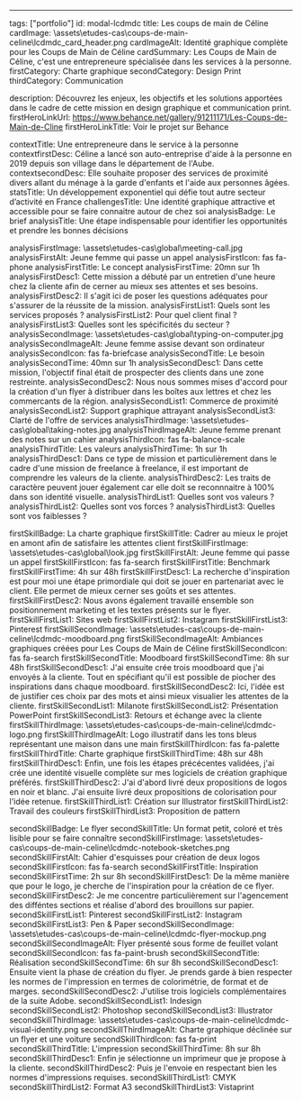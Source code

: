 ---

tags: ["portfolio"]
id: modal-lcdmdc
title: Les coups de main de Céline
cardImage: \assets\etudes-cas\coups-de-main-celine\lcdmdc_card_header.png
cardImageAlt: Identité graphique complète pour les Coups de Main de Céline
cardSummary: Les Coups de Main de Céline, c'est une entrepreneure spécialisée dans les services à la personne.
firstCategory: Charte graphique
secondCategory: Design Print
thirdCategory: Communication

description: Découvrez les enjeux, les objectifs et les solutions apportées dans le cadre de cette mission en design graphique et communication print.
firstHeroLinkUrl: https://www.behance.net/gallery/91211171/Les-Coups-de-Main-de-Cline
firstHeroLinkTitle: Voir le projet sur Behance

contextTitle: Une entrepreneure dans le service à la personne
contextfirstDesc: Céline a lancé son auto-entreprise d'aide à la personne en 2019 depuis son village dans le département de l'Aube.
contextsecondDesc: Elle souhaite proposer des services de proximité divers allant du ménage à la garde d'enfants et l'aide aux personnes âgées.
statsTitle: Un développement exponentiel qui défie tout autre secteur d’activité en France
challengesTitle: Une identité graphique attractive et accessible pour se faire connaitre autour de chez soi
analysisBadge: Le brief
analysisTitle: Une étape indispensable pour identifier les opportunités et prendre les bonnes décisions

analysisFirstImage: \assets\etudes-cas\global\meeting-call.jpg
analysisFirstAlt: Jeune femme qui passe un appel
analysisFirstIcon: fas fa-phone
analysisFirstTitle: Le concept
analysisFirstTime: 20mn sur 1h
analysisFirstDesc1: Cette mission a débuté par un entretien d'une heure chez la cliente afin de cerner au mieux ses attentes et ses besoins.
analysisFirstDesc2: Il s'agit ici de poser les questions adéquates pour s'assurer de la réussite de la mission.
analysisFirstList1: Quels sont les services proposés ?
analysisFirstList2: Pour quel client final ?
analysisFirstList3: Quelles sont les spécificités du secteur ?
analysisSecondImage: \assets\etudes-cas\global\typing-on-computer.jpg
analysisSecondImageAlt: Jeune femme assise devant son ordinateur
analysisSecondIcon: fas fa-briefcase
analysisSecondTitle: Le besoin
analysisSecondTime: 40mn sur 1h
analysisSecondDesc1: Dans cette mission, l'objectif final était de prospecter des clients dans une zone restreinte.
analysisSecondDesc2: Nous nous sommes mises d'accord pour la création d'un flyer à distribuer dans les boîtes aux lettres et chez les commercants de la région.
analysisSecondList1: Commerce de proximité
analysisSecondList2: Support graphique attrayant
analysisSecondList3: Clarté de l'offre de services
analysisThirdImage: \assets\etudes-cas\global\taking-notes.jpg
analysisThirdImageAlt: Jeune femme prenant des notes sur un cahier
analysisThirdIcon: fas fa-balance-scale
analysisThirdTitle: Les valeurs
analysisThirdTime: 1h sur 1h
analysisThirdDesc1: Dans ce type de mission et particulièrement dans le cadre d'une mission de freelance à freelance, il est important de comprendre les valeurs de la cliente.
analysisThirdDesc2: Les traits de caractère peuvent jouer également car elle doit se reconnnaitre à 100% dans son identité visuelle.
analysisThirdList1: Quelles sont vos valeurs ?
analysisThirdList2: Quelles sont vos forces ?
analysisThirdList3: Quelles sont vos faiblesses ?

firstSkillBadge: La charte graphique
firstSkillTitle: Cadrer au mieux le projet en amont afin de satisfaire les attentes client
firstSkillFirstImage: \assets\etudes-cas\global\look.jpg
firstSkillFirstAlt: Jeune femme qui passe un appel
firstSkillFirstIcon: fas fa-search
firstSkillFirstTitle: Benchmark
firstSkillFirstTime: 4h sur 48h
firstSkillFirstDesc1: La recherche d'inspiration est pour moi une étape primordiale qui doit se jouer en partenariat avec le client. Elle permet de mieux cerner ses goûts et ses attentes.
firstSkillFirstDesc2: Nous avons également travaillé ensemble son positionnement marketing et les textes présents sur le flyer.
firstSkillFirstList1: Sites web
firstSkillFirstList2: Instagram
firstSkillFirstList3: Pinterest
firstSkillSecondImage: \assets\etudes-cas\coups-de-main-celine\lcdmdc-moodboard.png
firstSkillSecondImageAlt: Ambiances graphiques créées pour Les Coups de Main de Céline
firstSkillSecondIcon: fas fa-search
firstSkillSecondTitle: Moodboard
firstSkillSecondTime: 8h sur 48h
firstSkillSecondDesc1: J'ai ensuite crée trois moodboard que j'ai envoyés à la cliente. Tout en spécifiant qu'il est possible de piocher des inspirations dans chaque moodboard.
firstSkillSecondDesc2: Ici, l'idée est de justifier ces choix par des mots et ainsi mieux visualier les attentes de la cliente.
firstSkillSecondList1: Milanote
firstSkillSecondList2: Présentation PowerPoint
firstSkillSecondList3: Retours et échange avec la cliente
firstSkillThirdImage: \assets\etudes-cas\coups-de-main-celine\lcdmdc-logo.png
firstSkillThirdImageAlt: Logo illustratif dans les tons bleus représentant une maison dans une main
firstSkillThirdIcon: fas fa-palette
firstSkillThirdTitle: Charte graphique
firstSkillThirdTime: 48h sur 48h
firstSkillThirdDesc1: Enfin, une fois les étapes précécentes validées, j'ai crée une identité visuelle complète sur mes logiciels de création graphique préférés.
firstSkillThirdDesc2: J'ai d'abord livré deux propositions de logos en noir et blanc. J'ai ensuite livré deux propositions de colorisation pour l'idée retenue.
firstSkillThirdList1: Création sur Illustrator
firstSkillThirdList2: Travail des couleurs
firstSkillThirdList3: Proposition de pattern

secondSkillBadge: Le flyer
secondSkillTitle: Un format petit, coloré et très lisible pour se faire connaître
secondSkillFirstImage: \assets\etudes-cas\coups-de-main-celine\lcdmdc-notebook-sketches.png
secondSkillFirstAlt: Cahier d'esquisses pour création de deux logos
secondSkillFirstIcon: fas fa-search
secondSkillFirstTitle: Inspiration
secondSkillFirstTime: 2h sur 8h
secondSkillFirstDesc1: De la même manière que pour le logo, je cherche de l'inspiration pour la création de ce flyer.
secondSkillFirstDesc2: Je me concentre particulièrement sur l'agencement des difféntes sections et réalise d'abord des brouillons sur papier.
secondSkillFirstList1: Pinterest
secondSkillFirstList2: Instagram
secondSkillFirstList3: Pen & Paper
secondSkillSecondImage: \assets\etudes-cas\coups-de-main-celine\lcdmdc-flyer-mockup.png
secondSkillSecondImageAlt: Flyer présenté sous forme de feuillet volant
secondSkillSecondIcon: fas fa-paint-brush
secondSkillSecondTitle: Réalisation
secondSkillSecondTime: 6h sur 8h
secondSkillSecondDesc1: Ensuite vient la phase de création du flyer. Je prends garde à bien respecter les normes de l'impression en termes de colorimétrie, de format et de marges.
secondSkillSecondDesc2: J'utilise trois logiciels complémentaires de la suite Adobe.
secondSkillSecondList1: Indesign
secondSkillSecondList2: Photoshop
secondSkillSecondList3: Illustrator
secondSkillThirdImage: \assets\etudes-cas\coups-de-main-celine\lcdmdc-visual-identity.png
secondSkillThirdImageAlt: Charte graphique déclinée sur un flyer et une voiture
secondSkillThirdIcon: fas fa-print
secondSkillThirdTitle: L'impression
secondSkillThirdTime: 8h sur 8h
secondSkillThirdDesc1: Enfin je sélectionne un imprimeur que je propose à la cliente.
secondSkillThirdDesc2: Puis je l'envoie en respectant bien les normes d'impressions requises.
secondSkillThirdList1: CMYK
secondSkillThirdList2: Format A3
secondSkillThirdList3: Vistaprint
